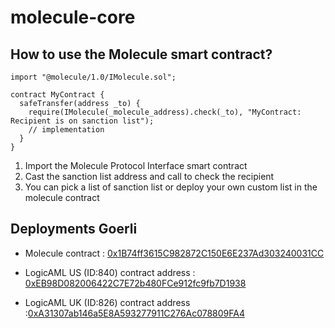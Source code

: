 # molecule-core

## How to use the Molecule smart contract?

```
import "@molecule/1.0/IMolecule.sol";

contract MyContract {
  safeTransfer(address _to) {
    require(IMolecule(_molecule_address).check(_to), "MyContract: Recipient is on sanction list");
    // implementation
  }
}
```

1. Import the Molecule Protocol Interface smart contract
2. Cast the sanction list address and call to check the recipient
3. You can pick a list of sanction list or deploy your own custom list in the molecule contract


## Deployments  Goerli 

- Molecule contract : [0x1B74ff3615C982872C150E6E237Ad303240031CC](https://goerli.etherscan.io/address/0x1b74ff3615c982872c150e6e237ad303240031cc)

- LogicAML US (ID:840) contract address : [0xEB98D082006422C7E72b480FCe912fc9fb7D1938](https://goerli.etherscan.io/address/0xEB98D082006422C7E72b480FCe912fc9fb7D1938)

- LogicAML UK (ID:826) contract address :[0xA31307ab146a5E8A593277911C276Ac078809FA4](https://goerli.etherscan.io/address/0xA31307ab146a5E8A593277911C276Ac078809FA4)